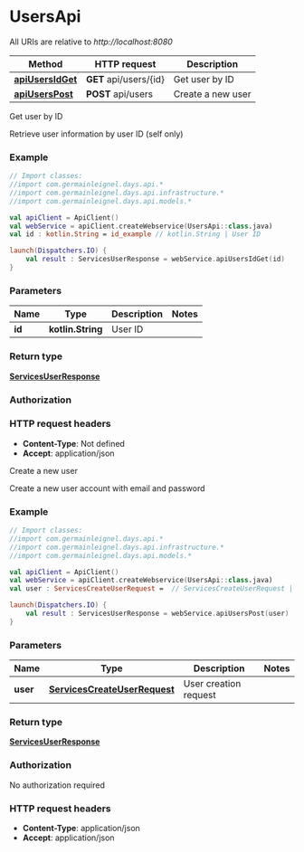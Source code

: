 # UsersApi

All URIs are relative to *http://localhost:8080*

| Method | HTTP request | Description |
| ------------- | ------------- | ------------- |
| [**apiUsersIdGet**](UsersApi.md#apiUsersIdGet) | **GET** api/users/{id} | Get user by ID |
| [**apiUsersPost**](UsersApi.md#apiUsersPost) | **POST** api/users | Create a new user |



Get user by ID

Retrieve user information by user ID (self only)

### Example
```kotlin
// Import classes:
//import com.germainleignel.days.api.*
//import com.germainleignel.days.api.infrastructure.*
//import com.germainleignel.days.api.models.*

val apiClient = ApiClient()
val webService = apiClient.createWebservice(UsersApi::class.java)
val id : kotlin.String = id_example // kotlin.String | User ID

launch(Dispatchers.IO) {
    val result : ServicesUserResponse = webService.apiUsersIdGet(id)
}
```

### Parameters
| Name | Type | Description  | Notes |
| ------------- | ------------- | ------------- | ------------- |
| **id** | **kotlin.String**| User ID | |

### Return type

[**ServicesUserResponse**](ServicesUserResponse.md)

### Authorization



### HTTP request headers

 - **Content-Type**: Not defined
 - **Accept**: application/json


Create a new user

Create a new user account with email and password

### Example
```kotlin
// Import classes:
//import com.germainleignel.days.api.*
//import com.germainleignel.days.api.infrastructure.*
//import com.germainleignel.days.api.models.*

val apiClient = ApiClient()
val webService = apiClient.createWebservice(UsersApi::class.java)
val user : ServicesCreateUserRequest =  // ServicesCreateUserRequest | User creation request

launch(Dispatchers.IO) {
    val result : ServicesUserResponse = webService.apiUsersPost(user)
}
```

### Parameters
| Name | Type | Description  | Notes |
| ------------- | ------------- | ------------- | ------------- |
| **user** | [**ServicesCreateUserRequest**](ServicesCreateUserRequest.md)| User creation request | |

### Return type

[**ServicesUserResponse**](ServicesUserResponse.md)

### Authorization

No authorization required

### HTTP request headers

 - **Content-Type**: application/json
 - **Accept**: application/json

